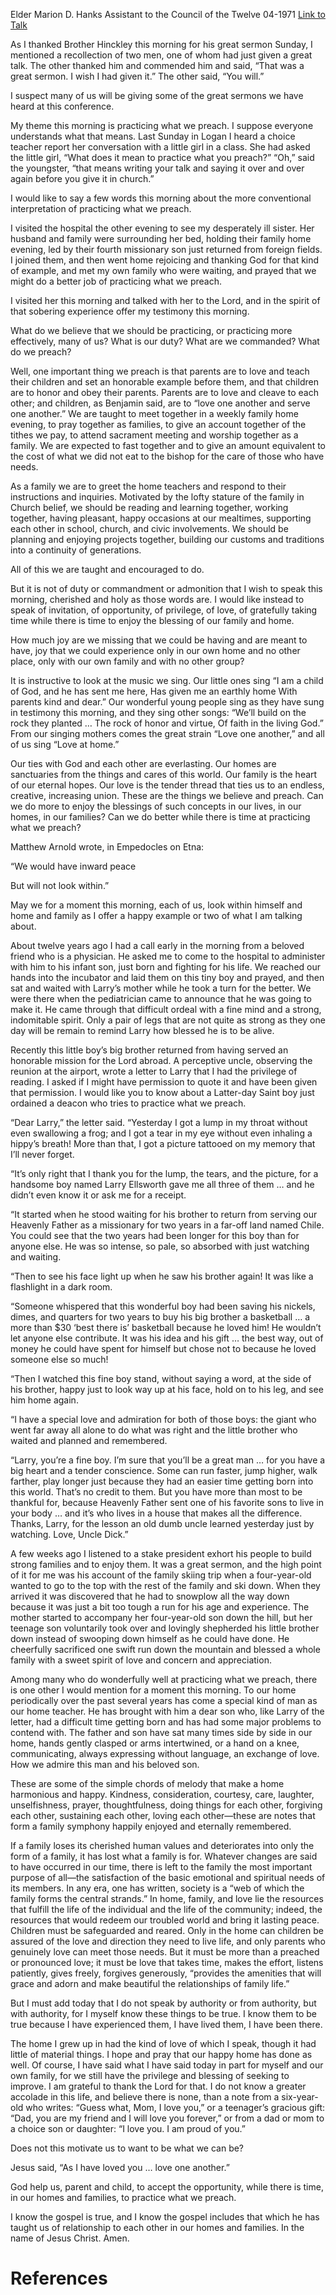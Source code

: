Elder Marion D. Hanks
Assistant to the Council of the Twelve
04-1971
[Link to Talk](https://www.churchofjesuschrist.org/study/general-conference/1971/04/practicing-what-we-preach?lang=eng)

As I thanked Brother Hinckley this morning for his great sermon Sunday, I mentioned a recollection of two men, one of whom had just given a great talk. The other thanked him and commended him and said, “That was a great sermon. I wish I had given it.” The other said, “You will.”

I suspect many of us will be giving some of the great sermons we have heard at this conference.

My theme this morning is practicing what we preach. I suppose everyone understands what that means. Last Sunday in Logan I heard a choice teacher report her conversation with a little girl in a class. She had asked the little girl, “What does it mean to practice what you preach?” “Oh,” said the youngster, “that means writing your talk and saying it over and over again before you give it in church.”

I would like to say a few words this morning about the more conventional interpretation of practicing what we preach.

I visited the hospital the other evening to see my desperately ill sister. Her husband and family were surrounding her bed, holding their family home evening, led by their fourth missionary son just returned from foreign fields. I joined them, and then went home rejoicing and thanking God for that kind of example, and met my own family who were waiting, and prayed that we might do a better job of practicing what we preach.



I visited her this morning and talked with her to the Lord, and in the spirit of that sobering experience offer my testimony this morning.

What do we believe that we should be practicing, or practicing more effectively, many of us? What is our duty? What are we commanded? What do we preach?

Well, one important thing we preach is that parents are to love and teach their children and set an honorable example before them, and that children are to honor and obey their parents. Parents are to love and cleave to each other; and children, as Benjamin said, are to “love one another and serve one another.” We are taught to meet together in a weekly family home evening, to pray together as families, to give an account together of the tithes we pay, to attend sacrament meeting and worship together as a family. We are expected to fast together and to give an amount equivalent to the cost of what we did not eat to the bishop for the care of those who have needs.

As a family we are to greet the home teachers and respond to their instructions and inquiries. Motivated by the lofty stature of the family in Church belief, we should be reading and learning together, working together, having pleasant, happy occasions at our mealtimes, supporting each other in school, church, and civic involvements. We should be planning and enjoying projects together, building our customs and traditions into a continuity of generations.

All of this we are taught and encouraged to do.

But it is not of duty or commandment or admonition that I wish to speak this morning, cherished and holy as those words are. I would like instead to speak of invitation, of opportunity, of privilege, of love, of gratefully taking time while there is time to enjoy the blessing of our family and home.

How much joy are we missing that we could be having and are meant to have, joy that we could experience only in our own home and no other place, only with our own family and with no other group?

It is instructive to look at the music we sing. Our little ones sing “I am a child of God, and he has sent me here, Has given me an earthly home With parents kind and dear.” Our wonderful young people sing as they have sung in testimony this morning, and they sing other songs: “We’ll build on the rock they planted … The rock of honor and virtue, Of faith in the living God.” From our singing mothers comes the great strain “Love one another,” and all of us sing “Love at home.”

Our ties with God and each other are everlasting. Our homes are sanctuaries from the things and cares of this world. Our family is the heart of our eternal hopes. Our love is the tender thread that ties us to an endless, creative, increasing union. These are the things we believe and preach. Can we do more to enjoy the blessings of such concepts in our lives, in our homes, in our families? Can we do better while there is time at practicing what we preach?

Matthew Arnold wrote, in Empedocles on Etna:





“We would have inward peace

But will not look within.”





May we for a moment this morning, each of us, look within himself and home and family as I offer a happy example or two of what I am talking about.

About twelve years ago I had a call early in the morning from a beloved friend who is a physician. He asked me to come to the hospital to administer with him to his infant son, just born and fighting for his life. We reached our hands into the incubator and laid them on this tiny boy and prayed, and then sat and waited with Larry’s mother while he took a turn for the better. We were there when the pediatrician came to announce that he was going to make it. He came through that difficult ordeal with a fine mind and a strong, indomitable spirit. Only a pair of legs that are not quite as strong as they one day will be remain to remind Larry how blessed he is to be alive.

Recently this little boy’s big brother returned from having served an honorable mission for the Lord abroad. A perceptive uncle, observing the reunion at the airport, wrote a letter to Larry that I had the privilege of reading. I asked if I might have permission to quote it and have been given that permission. I would like you to know about a Latter-day Saint boy just ordained a deacon who tries to practice what we preach.

“Dear Larry,” the letter said. “Yesterday I got a lump in my throat without even swallowing a frog; and I got a tear in my eye without even inhaling a hippy’s breath! More than that, I got a picture tattooed on my memory that I’ll never forget.

“It’s only right that I thank you for the lump, the tears, and the picture, for a handsome boy named Larry Ellsworth gave me all three of them … and he didn’t even know it or ask me for a receipt.

“It started when he stood waiting for his brother to return from serving our Heavenly Father as a missionary for two years in a far-off land named Chile. You could see that the two years had been longer for this boy than for anyone else. He was so intense, so pale, so absorbed with just watching and waiting.

“Then to see his face light up when he saw his brother again! It was like a flashlight in a dark room.

“Someone whispered that this wonderful boy had been saving his nickels, dimes, and quarters for two years to buy his big brother a basketball … a more than $30 ‘best there is’ basketball because he loved him! He wouldn’t let anyone else contribute. It was his idea and his gift … the best way, out of money he could have spent for himself but chose not to because he loved someone else so much!

“Then I watched this fine boy stand, without saying a word, at the side of his brother, happy just to look way up at his face, hold on to his leg, and see him home again.

“I have a special love and admiration for both of those boys: the giant who went far away all alone to do what was right and the little brother who waited and planned and remembered.

“Larry, you’re a fine boy. I’m sure that you’ll be a great man … for you have a big heart and a tender conscience. Some can run faster, jump higher, walk farther, play longer just because they had an easier time getting born into this world. That’s no credit to them. But you have more than most to be thankful for, because Heavenly Father sent one of his favorite sons to live in your body … and it’s who lives in a house that makes all the difference. Thanks, Larry, for the lesson an old dumb uncle learned yesterday just by watching. Love, Uncle Dick.”

A few weeks ago I listened to a stake president exhort his people to build strong families and to enjoy them. It was a great sermon, and the high point of it for me was his account of the family skiing trip when a four-year-old wanted to go to the top with the rest of the family and ski down. When they arrived it was discovered that he had to snowplow all the way down because it was just a bit too tough a run for his age and experience. The mother started to accompany her four-year-old son down the hill, but her teenage son voluntarily took over and lovingly shepherded his little brother down instead of swooping down himself as he could have done. He cheerfully sacrificed one swift run down the mountain and blessed a whole family with a sweet spirit of love and concern and appreciation.

Among many who do wonderfully well at practicing what we preach, there is one other I would mention for a moment this morning. To our home periodically over the past several years has come a special kind of man as our home teacher. He has brought with him a dear son who, like Larry of the letter, had a difficult time getting born and has had some major problems to contend with. The father and son have sat many times side by side in our home, hands gently clasped or arms intertwined, or a hand on a knee, communicating, always expressing without language, an exchange of love. How we admire this man and his beloved son.

These are some of the simple chords of melody that make a home harmonious and happy. Kindness, consideration, courtesy, care, laughter, unselfishness, prayer, thoughtfulness, doing things for each other, forgiving each other, sustaining each other, loving each other—these are notes that form a family symphony happily enjoyed and eternally remembered.

If a family loses its cherished human values and deteriorates into only the form of a family, it has lost what a family is for. Whatever changes are said to have occurred in our time, there is left to the family the most important purpose of all—the satisfaction of the basic emotional and spiritual needs of its members. In any era, one has written, society is a “web of which the family forms the central strands.” In home, family, and love lie the resources that fulfill the life of the individual and the life of the community; indeed, the resources that would redeem our troubled world and bring it lasting peace. Children must be safeguarded and reared. Only in the home can children be assured of the love and direction they need to live life, and only parents who genuinely love can meet those needs. But it must be more than a preached or pronounced love; it must be love that takes time, makes the effort, listens patiently, gives freely, forgives generously, “provides the amenities that will grace and adorn and make beautiful the relationships of family life.”

But I must add today that I do not speak by authority or from authority, but with authority, for I myself know these things to be true. I know them to be true because I have experienced them, I have lived them, I have been there.

The home I grew up in had the kind of love of which I speak, though it had little of material things. I hope and pray that our happy home has done as well. Of course, I have said what I have said today in part for myself and our own family, for we still have the privilege and blessing of seeking to improve. I am grateful to thank the Lord for that. I do not know a greater accolade in this life, and believe there is none, than a note from a six-year-old who writes: “Guess what, Mom, I love you,” or a teenager’s gracious gift: “Dad, you are my friend and I will love you forever,” or from a dad or mom to a choice son or daughter: “I love you. I am proud of you.”

Does not this motivate us to want to be what we can be?

Jesus said, “As I have loved you … love one another.”

God help us, parent and child, to accept the opportunity, while there is time, in our homes and families, to practice what we preach.

I know the gospel is true, and I know the gospel includes that which he has taught us of relationship to each other in our homes and families. In the name of Jesus Christ. Amen.

# References
